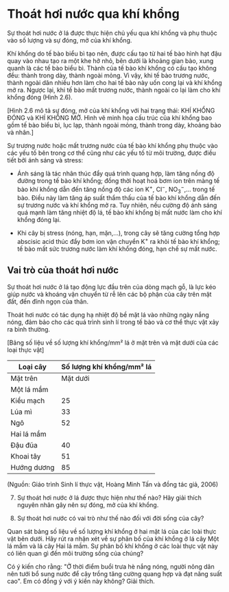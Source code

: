 # Thoát hơi nước qua khí khổng

Sự thoát hơi nước ở lá được thực hiện chủ yếu qua khí khổng và phụ thuộc vào số lượng và sự đóng, mở của khí khổng.

Khí khổng do tế bào biểu bì tạo nên, được cấu tạo từ hai tế bào hình hạt đậu quay vào nhau tạo ra một khe hở nhỏ, bên dưới là khoảng gian bào, xung quanh là các tế bào biểu bì. Thành của tế bào khí khổng có cấu tạo không đều: thành trong dày, thành ngoài mỏng. Vì vậy, khi tế bào trương nước, thành ngoài dãn nhiều hơn làm cho hai tế bào này uốn cong lại và khí khổng mở ra. Ngược lại, khi tế bào mất trương nước, thành ngoài co lại làm cho khí khổng đóng (Hình 2.6).

[Hình 2.6 mô tả sự đóng, mở của khí khổng với hai trạng thái: KHÍ KHỔNG ĐÓNG và KHÍ KHỔNG MỞ. Hình vẽ minh họa cấu trúc của khí khổng bao gồm tế bào biểu bì, lục lạp, thành ngoài mỏng, thành trong dày, khoảng bào và nhân.]

Sự trương nước hoặc mất trương nước của tế bào khí khổng phụ thuộc vào các yếu tố bên trong cơ thể cũng như các yếu tố từ môi trường, được điều tiết bởi ánh sáng và stress:

- Ánh sáng là tác nhân thúc đẩy quá trình quang hợp, làm tăng nồng độ đường trong tế bào khí khổng; đồng thời hoạt hoá bơm ion trên màng tế bào khí khổng dẫn đến tăng nồng độ các ion K$^+$, Cl$^-$, NO$_3^-$,... trong tế bào. Điều này làm tăng áp suất thẩm thấu của tế bào khí khổng dẫn đến sự trương nước và khí khổng mở ra. Tuy nhiên, nếu cường độ ánh sáng quá mạnh làm tăng nhiệt độ lá, tế bào khí khổng bị mất nước làm cho khí khổng đóng lại.

- Khi cây bị stress (nóng, hạn, mặn,...), trong cây sẽ tăng cường tổng hợp abscisic acid thúc đẩy bơm ion vận chuyển K$^+$ ra khỏi tế bào khí khổng; tế bào mất sức trương nước làm khí khổng đóng, hạn chế sự mất nước.

## Vai trò của thoát hơi nước

Sự thoát hơi nước ở lá tạo động lực đầu trên của dòng mạch gỗ, là lực kéo giúp nước và khoáng vận chuyển từ rễ lên các bộ phận của cây trên mặt đất, đến đỉnh ngọn của thân.

Thoát hơi nước có tác dụng hạ nhiệt độ bề mặt lá vào những ngày nắng nóng, đảm bảo cho các quá trình sinh lí trong tế bào và cơ thể thực vật xảy ra bình thường.

[Bảng số liệu về số lượng khí khổng/mm² lá ở mặt trên và mặt dưới của các loại thực vật]

Loại cây | Số lượng khí khổng/mm² lá
--- | ---
 | Mặt trên | Mặt dưới
Một lá mầm | |
Kiều mạch | 25 | 23
Lúa mì | 33 | 14
Ngô | 52 | 68
Hai lá mầm | |
Đậu đũa | 40 | 281
Khoai tây | 51 | 161
Hướng dương | 85 | 156

(Nguồn: Giáo trình Sinh lí thực vật, Hoàng Minh Tấn và đồng tác giả, 2006)

7. Sự thoát hơi nước ở lá được thực hiện như thế nào? Hãy giải thích nguyên nhân gây nên sự đóng, mở của khí khổng.

8. Sự thoát hơi nước có vai trò như thế nào đối với đời sống của cây?

Quan sát bảng số liệu về số lượng khí khổng ở hai mặt lá của các loài thực vật bên dưới. Hãy rút ra nhận xét về sự phân bố của khí khổng ở lá cây Một lá mầm và lá cây Hai lá mầm. Sự phân bố khí khổng ở các loài thực vật này có liên quan gì đến môi trường sống của chúng?

Có ý kiến cho rằng: "Ở thời điểm buổi trưa hè nắng nóng, người nông dân nên tưới bổ sung nước để cây trồng tăng cường quang hợp và đạt năng suất cao". Em có đồng ý với ý kiến này không? Giải thích.